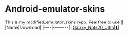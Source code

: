 # Android-emulator-skins
This is my modified_emulator_skins repo. Feel free to use 🤩
|Name|Download|
|----|--------|
|[Galaxy_Note20_Ultra](https://github.com/Win-Lwin-Oo/android-emulator-skins/tree/master/Galaxy_Note20_Ultra)|[⬇️](https://downgit.github.io/#/home?url=https://github.com/Win-Lwin-Oo/android-emulator-skins/tree/master/Galaxy_Note20_Ultra)</td>|
